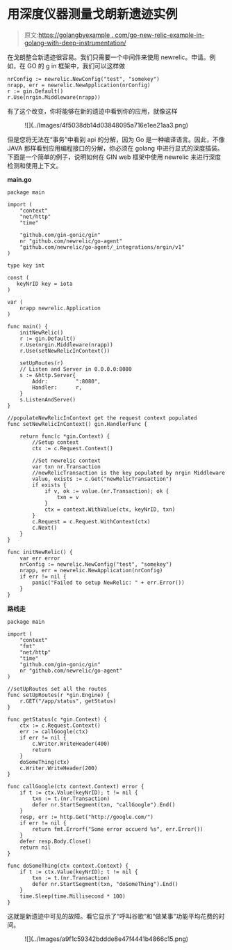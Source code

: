 # 用深度仪器测量戈朗新遗迹实例

> 原文:[https://golangbyexample . com/go-new-relic-example-in-golang-with-deep-instrumentation/](https://golangbyexample.com/go-new-relic-example-in-golang-with-deep-instrumentation/)

在戈朗整合新遗迹很容易。我们只需要一个中间件来使用 newrelic。申请。例如，在 GO 的 g in 框架中，我们可以这样做

```
nrConfig := newrelic.NewConfig("test", "somekey")
nrapp, err = newrelic.NewApplication(nrConfig)
r := gin.Default()
r.Use(nrgin.Middleware(nrapp))
```

有了这个改变，你将能够在新的遗迹中看到你的应用，就像这样

<figure class="wp-block-image">![](../Images/4f5038db14d03848095a716e1ee21aa3.png)</figure>

但是您将无法在“事务”中看到 api 的分解，因为 Go 是一种编译语言。因此，不像 JAVA 那样看到应用编程接口的分解，你必须在 golang 中进行显式的深度插装。下面是一个简单的例子，说明如何在 GIN web 框架中使用 newrelic 来进行深度检测和使用上下文。

**main.go**

```
package main

import (
	"context"
	"net/http"
	"time"

	"github.com/gin-gonic/gin"
	nr "github.com/newrelic/go-agent"
	"github.com/newrelic/go-agent/_integrations/nrgin/v1"
)

type key int

const (
   keyNrID key = iota
)

var (
    nrapp newrelic.Application
)

func main() {
	initNewRelic()
	r := gin.Default()
	r.Use(nrgin.Middleware(nrapp))
	r.Use(setNewRelicInContext())

	setUpRoutes(r)
	// Listen and Server in 0.0.0.0:8080
	s := &http.Server{
		Addr:         ":8080",
		Handler:      r,
	}
	s.ListenAndServe()
}

//populateNewRelicInContext get the request context populated
func setNewRelicInContext() gin.HandlerFunc {

	return func(c *gin.Context) {
		//Setup context
		ctx := c.Request.Context()

		//Set newrelic context
		var txn nr.Transaction
		//newRelicTransaction is the key populated by nrgin Middleware
		value, exists := c.Get("newRelicTransaction")
		if exists {
			if v, ok := value.(nr.Transaction); ok {
				txn = v
			}
			ctx = context.WithValue(ctx, keyNrID, txn)
		}
		c.Request = c.Request.WithContext(ctx)
		c.Next()
	}
}

func initNewRelic() {
	var err error
	nrConfig := newrelic.NewConfig("test", "somekey")
	nrapp, err = newrelic.NewApplication(nrConfig)
	if err != nil {
		panic("Failed to setup NewRelic: " + err.Error())
	}
} 
```

**路线走**

```
package main

import (
	"context"
	"fmt"
	"net/http"
	"time"
	"github.com/gin-gonic/gin"
	nr "github.com/newrelic/go-agent"
)

//setUpRoutes set all the routes
func setUpRoutes(r *gin.Engine) {
	r.GET("/app/status", getStatus)
}

func getStatus(c *gin.Context) {
	ctx := c.Request.Context()
	err := callGoogle(ctx)
	if err != nil {
		c.Writer.WriteHeader(400)
		return
	}
	doSomeThing(ctx)
	c.Writer.WriteHeader(200)
}

func callGoogle(ctx context.Context) error {
	if t := ctx.Value(keyNrID); t != nil {
		txn := t.(nr.Transaction)
		defer nr.StartSegment(txn, "callGoogle").End()
	}
	resp, err := http.Get("http://google.com/")
	if err != nil {
		return fmt.Errorf("Some error occuerd %s", err.Error())
	}
	defer resp.Body.Close()
	return nil
}

func doSomeThing(ctx context.Context) {
	if t := ctx.Value(keyNrID); t != nil {
		txn := t.(nr.Transaction)
		defer nr.StartSegment(txn, "doSomeThing").End()
	}
	time.Sleep(time.Millisecond * 100)
}
```

这就是新遗迹中可见的故障。看它显示了“呼叫谷歌”和“做某事”功能平均花费的时间。

<figure class="wp-block-image">![](../Images/a9f1c59342bddde8e47f4441b4866c15.png)</figure>